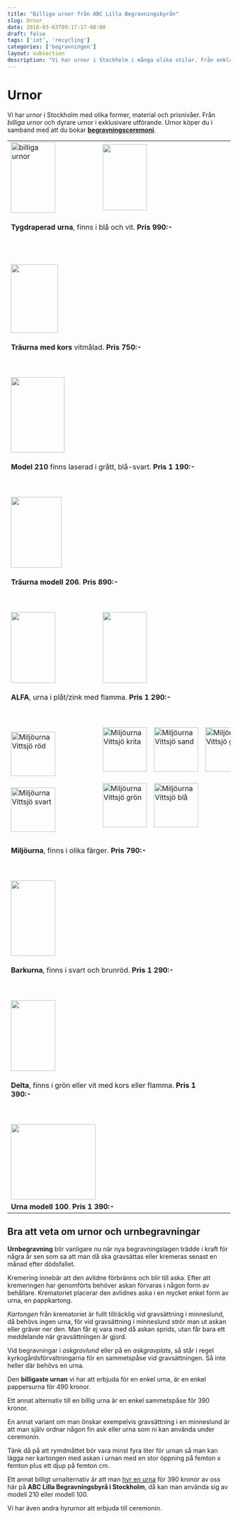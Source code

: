 ```yaml
---
title: "Billiga urnor från ABC Lilla Begravningsbyrån"
slug: Urnor
date: 2018-03-03T09:17:17-08:00
draft: false
tags: ['iot', 'recycling']
categories: ['begravningen']
layout: subsection
description: "Vi har urnor i Stockholm i många olika stilar. Från enkla & billiga urnor till exklusiva urnor i fina material. Se våra urnor här!"
---
```



# Urnor


Vi har *urnor* i Stockholm med olika former, material och prisnivåer. Från *billiga urnor* och dyrare urnor i exklusivare utförande. Urnor köper du i samband med att du bokar **[begravningsceremoni][1]**.

<table class="table">
<tbody>
<tr>
<td style="width: 200px;"><img style="vertical-align: middle;" src="images/bilder/billigaurnor.png" alt="billiga urnor" width="100" height="160" border="0" /></td>
<td style="width: 200px;"><img style="vertical-align: middle;" src="images/bilder/dsc01869_fri.png" alt="" width="100" height="149" border="0" /></td>
</tr>
<tr>
<td style="width: 200px;" colspan="3">
<p><strong>Tygdraperad urna</strong>, finns i blå och vit. <strong>Pris 990:- </strong></p>
</td>
</tr>
<tr>
<td style="width: 200px;"> </td>
<td style="width: 200px;"> </td>
<td style="width: 200px;"> </td>
</tr>
<tr>
<td style="width: 200px;" colspan="3"> </td>
</tr>
<tr>
<td style="width: 200px;"><img style="float: left;" src="images/bilder/urna_vit_webb.jpg" alt="" width="106" height="155" border="0" /></td>
<td style="width: 200px;"> </td>
</tr>
<tr>
<td style="width: 200px;" colspan="3">
<p><strong>Träurna med kors</strong>  vitmålad. <strong>Pris 750:-</strong></p>
<p><strong> <br /></strong></p>
</td>
</tr>
<tr>
<td><img style="float: left;" src="images/bilder/dsc02010_fri.png" alt="" width="121" height="170" border="0" /></td>
<td> </td>
</tr>
<tr>
<td colspan="3">
<p><strong>Model 210</strong> finns laserad i  grått, blå-svart. <strong>Pris 1 190:-</strong></p>
<p><strong> </strong></p>
</td>
</tr>
<tr>
<td><img style="float: left;" src="images/bilder/dsc02005_fri.png" alt="" width="114" height="160" border="0" /></td>
<td> </td>
<td> </td>
</tr>
<tr>
<td colspan="3">
<p><strong>Träurna</strong> <strong>modell 206</strong>. <strong>Pris 890:-</strong></p>
<p> </p>
</td>
</tr>
<tr>
<td style="width: 200px;"><img style="border: 0px none;" src="images/bilder/ask1_010jgro_746.png" alt="" width="100" height="160" border="0" /></td>
<td style="width: 200px;"><img style="vertical-align: middle;" src="images/bilder/ask1_010jvit_0751.png" alt="" width="100" height="160" border="0" /></td>
<td style="width: 200px;"> </td>
</tr>
<tr>
<td style="width: 200px;" colspan="3">
<p><strong>ALFA</strong>, urna i plåt/zink med flamma. <strong>Pris 1 290:-</strong></p>
<p> </p>
</td>
</tr>
<tr>
<td style="width: 200px;"><img style="float: left;" src="images/bilder/Vittsjo-rod-1-194x300.jpg" width="100" alt="Miljöurna Vittsjö röd" border="0" /></td>
<td style="width: 200px;"><img style="float: left;" src="images/bilder/Vittsjo-krita-190x300.jpg" width="100" alt="Miljöurna Vittsjö krita" border="0" /> </td>
<td style="width: 200px;"><img style="float: left;" src="images/bilder/Vittsjo-sand-190x300.jpg" width="100" alt="Miljöurna Vittsjö sand" border="0" />  </td>
<td style="width: 200px;"><img style="float: left;" src="images/bilder/Vittsjo-grafit-190x300.jpg" width="100" alt="Miljöurna Vittsjö grafit" border="0" />  </td>




</tr>
<tr>
<td style="width: 200px;"><img style="float: left;" src="images/bilder/Vittsjo-svart-190x300.jpg" width="100" alt="Miljöurna Vittsjö svart" border="0" />  </td>
<td style="width: 200px;"><img style="float: left;" src="images/bilder/Vittsjo-gron-1-191x300.jpg" width="100" alt="Miljöurna Vittsjö grön" border="0" />  </td>
<td style="width: 200px;"><img style="float: left;" src="images/bilder/Vittsjo-bla-1-191x300.jpg" width="100" alt="Miljöurna Vittsjö blå" border="0" />  </td>
</tr>
<tr>
<td style="width: 200px;" colspan="3">
<p><strong>Miljöurna</strong>, finns i olika färger. <strong>Pris 790:-</strong></p>
<p> </p>
</td>
</tr>
<tr>
<td style="width: 200px;"><img style="float: left; border: 0px none;" src="images/bilder/barkurna_svart.png" alt="" width="100" height="170" border="0" /></td>
<td style="width: 200px;"> </td>
<td style="width: 200px;"> </td>
</tr>
<tr>
<td style="width: 200px;" colspan="3">
<p><strong>Barkurna</strong>, finns i svart och brunröd. <strong>Pris 1 290:-</strong></p>
<p> </p>
</td>
</tr>
<tr>
<td colspan="3"><img style="float: left; border: 0px none;" src="images/bilder/ask1-30kgro-0756.jpg" alt="" width="100" height="160" border="0" /></td>
</tr>
<tr>
<td colspan="3">
<p><strong>Delta</strong>, finns i grön eller vit med kors eller flamma. <strong>Pris 1 390:-</strong></p>
<p><strong> </strong></p>
</td>
</tr>
<tr>
<td><img style="float: left;" src="images/bilder/dsc01891_fri.png" alt="" width="191" height="170" border="0" /></td>
<td> </td>
<td> </td>
</tr>
<tr>
<td colspan="3"><strong>Urna modell 100</strong>. <strong>Pris 1 390:-</strong></td>
</tr>
</tbody>
</table>

## Bra att veta om urnor och urnbegravningar

**Urnbegravning** blir vanligare nu när nya begravningslagen trädde i kraft för några år sen som sa att man då ska gravsättas eller kremeras senast en månad efter dödsfallet.

Kremering innebär att den avlidne förbränns och blir till aska. Efter att kremeringen har genomförts behöver askan förvaras i någon form av behållare. Krematoriet placerar den avlidnes aska i en mycket enkel form av urna, en pappkartong.

*Kartongen* från krematoriet är fullt tillräcklig vid gravsättning i minneslund, då behövs ingen urna, för vid gravsättning i minneslund strör man ut askan eller gräver ner den. Man får ej vara med då askan sprids, utan får bara ett meddelande när gravsättningen är gjord.

Vid begravningar i *askgravlund* eller på en *askgravplats*, så står i regel kyrkogårdsförvaltningarna för en sammetspåse vid gravsättningen. Så inte heller där behövs en urna.

Den **billigaste urnan** vi har att erbjuda för en enkel urna, är en enkel pappersurna för 490 kronor.

Ett annat alternativ till en billig urna är en enkel sammetspåse för 390 kronor.

En annat variant om man önskar exempelvis gravsättning i en minneslund är att man själv ordnar någon fin ask eller urna som ni kan använda under ceremonin.

Tänk då på att rymdmåttet bör vara minst fyra liter för urnan så man kan lägga ner kartongen med askan i urnan med en stor öppning på femton x femton plus ett djup på femton cm.

Ett annat billigt urnalternativ är att man [hyr en urna][2] för 390 kronor av oss här på **ABC Lilla Begravningsbyrå i Stockholm**, då kan man använda sig av modell 210 eller modell 100.

Vi har även andra hyrurnor att erbjuda till ceremonin.


  [1]: begravningen/ceremonin/
  [2]: priser/

